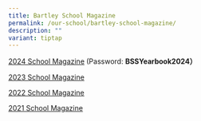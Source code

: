 ```yaml
---
title: Bartley School Magazine
permalink: /our-school/bartley-school-magazine/
description: ""
variant: tiptap
---
```

<p></p>
<p><a href="https://online.fliphtml5.com/obrr/ewyx/" rel="noopener nofollow" target="_blank">2024 School Magazine</a> (Password: <strong>BSSYearbook2024）</strong>
</p>
<p><a href="https://drive.google.com/file/d/1KARouivKic9Qcln9cjBiaxQEsNyl7qEh/view?usp=sharing" rel="noopener nofollow" target="_blank">2023 School Magazine</a>
</p>
<p><a href="https://drive.google.com/file/d/1OCPx2DPoIP9D4TD6HfbTAzpExturcQ4m/view?usp=sharing" rel="noopener noreferrer nofollow" target="_blank">2022 School Magazine</a>
</p>
<p><a href="https://issuu.com/sandesignz/docs/bartley_sec_school_yb2021" rel="noopener noreferrer nofollow" target="_blank">2021 School Magazine</a>
</p>